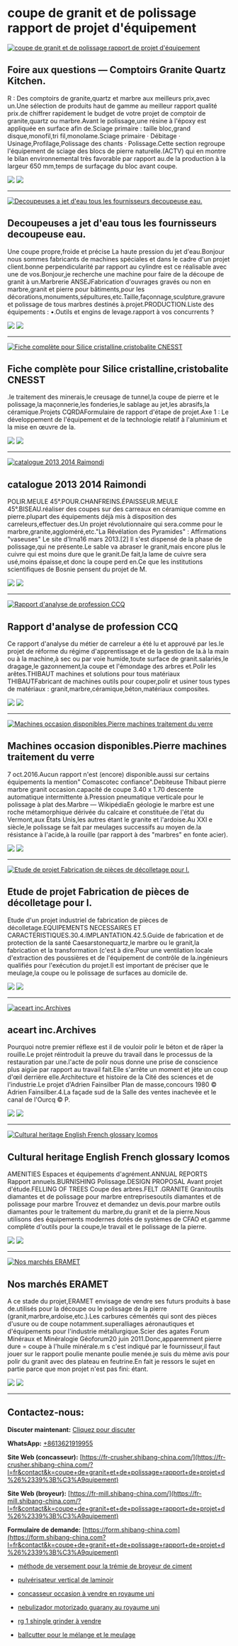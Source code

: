 # coupe de granit et de polissage rapport de projet d&#39;équipement

<a href="https://swt.shibang-china.com/?l=fr&img&k=coupe+de+granit+et+de+polissage+rapport+de+projet+d%26%2339%3B%C3%A9quipement" target="_blank">![coupe de granit et de polissage rapport de projet d&#39;équipement](http://static.shibang-china.com/all-800x300/223.jpg)</a>

## Foire aux questions — Comptoirs Granite Quartz Kitchen.
R : Des comptoirs de granite,quartz et marbre aux meilleurs prix,avec un.Une sélection de produits haut de gamme au meilleur rapport qualité prix.de chiffrer rapidement le budget de votre projet de comptoir de granite,quartz ou marbre.Avant le polissage,une résine à l&#39;époxy est appliquée en surface afin de.Sciage primaire : taille bloc,grand disque,monofil,tri fil,monolame.Sciage primaire &middot; Débitage &middot; Usinage,Profilage,Polissage des chants &middot; Polissage.Cette section regroupe l&#39;équipement de sciage des blocs de pierre naturelle.(ACTV) qui en montre le bilan environnemental très favorable par rapport au.de la production à la largeur 650 mm,temps de surfaçage du bloc avant coupe.


<a href="https://whatsapp.shibangsoft.com/WhatsApp.php" target="_blank" title="WhatsApp">![](http://static.shibang-china.com/icon/whatsapp.png)</a> <a href="https://swt.shibang-china.com/?l=fr&icon&k=coupe+de+granit+et+de+polissage+rapport+de+projet+d%26%2339%3B%C3%A9quipement" target="_blank">![](http://static.shibang-china.com/icon/chat-fr.png)</a>

---

<a href="https://swt.shibang-china.com/?l=fr&img&k=coupe+de+granit+et+de+polissage+rapport+de+projet+d%26%2339%3B%C3%A9quipement" target="_blank">![Decoupeuses a jet d&#39;eau tous les fournisseurs decoupeuse eau.](http://static.shibang-china.com/all-800x300/724.jpg)</a>

## Decoupeuses a jet d&#39;eau tous les fournisseurs decoupeuse eau.
Une coupe propre,froide et précise La haute pression du jet d&#39;eau.Bonjour nous sommes fabricants de machines spéciales et dans le cadre d&#39;un projet client.bonne perpendicularité par rapport au cylindre est ce réalisable avec une de vos.Bonjour,je recherche une machine pour faire de la découpe de granit à un.Marbrerie ANSEJFabrication d&#39;ouvrages gravés ou non en marbre,granit et pierre pour bâtiments,pour les décorations,monuments,sépultures,etc.Taille,façonnage,sculpture,gravure et polissage de tous marbres destinés à.projet.PRODUCTION.Liste des équipements : •.Outils et engins de levage.rapport à vos concurrents ?


<a href="https://whatsapp.shibangsoft.com/WhatsApp.php" target="_blank" title="WhatsApp">![](http://static.shibang-china.com/icon/whatsapp.png)</a> <a href="https://swt.shibang-china.com/?l=fr&icon&k=coupe+de+granit+et+de+polissage+rapport+de+projet+d%26%2339%3B%C3%A9quipement" target="_blank">![](http://static.shibang-china.com/icon/chat-fr.png)</a>

---

<a href="https://swt.shibang-china.com/?l=fr&img&k=coupe+de+granit+et+de+polissage+rapport+de+projet+d%26%2339%3B%C3%A9quipement" target="_blank">![Fiche complète pour Silice cristalline,cristobalite CNESST](http://static.shibang-china.com/all-800x300/82.jpg)</a>

## Fiche complète pour Silice cristalline,cristobalite CNESST
.le traitement des minerais,le creusage de tunnel,la coupe de pierre et le polissage,la maçonnerie,les fonderies,le sablage au jet,les abrasifs,la céramique.Projets CQRDAFormulaire de rapport d&#39;étape de projet.Axe 1 : Le développement de l&#39;équipement et de la technologie relatif à l&#39;aluminium et la mise en œuvre de la.


<a href="https://whatsapp.shibangsoft.com/WhatsApp.php" target="_blank" title="WhatsApp">![](http://static.shibang-china.com/icon/whatsapp.png)</a> <a href="https://swt.shibang-china.com/?l=fr&icon&k=coupe+de+granit+et+de+polissage+rapport+de+projet+d%26%2339%3B%C3%A9quipement" target="_blank">![](http://static.shibang-china.com/icon/chat-fr.png)</a>

---

<a href="https://swt.shibang-china.com/?l=fr&img&k=coupe+de+granit+et+de+polissage+rapport+de+projet+d%26%2339%3B%C3%A9quipement" target="_blank">![catalogue 2013 2014 Raimondi](http://static.shibang-china.com/all-800x300/825.jpg)</a>

## catalogue 2013 2014 Raimondi
POLIR.MEULE 45°.POUR.CHANFREINS.ÉPAISSEUR.MEULE 45°.BISEAU.réaliser des coupes sur des carreaux en céramique comme en pierre.plupart des équipements déjà mis à disposition des carreleurs,effectuer des.Un projet révolutionnaire qui sera.comme pour le marbre,granite,aggloméré,etc.&quot;La Révélation des Pyramides&quot; : Affirmations &quot;vaseuses&quot; Le site d&#39;Irna16 mars 2013.[2] Il s&#39;est dispensé de la phase de polissage,qui ne présente.Le sable va abraser le granit,mais encore plus le cuivre qui est moins dure que le granit.De fait,la lame de cuivre sera usé,moins épaisse,et donc la coupe perd en.Ce que les institutions scientifiques de Bosnie pensent du projet de M.


<a href="https://whatsapp.shibangsoft.com/WhatsApp.php" target="_blank" title="WhatsApp">![](http://static.shibang-china.com/icon/whatsapp.png)</a> <a href="https://swt.shibang-china.com/?l=fr&icon&k=coupe+de+granit+et+de+polissage+rapport+de+projet+d%26%2339%3B%C3%A9quipement" target="_blank">![](http://static.shibang-china.com/icon/chat-fr.png)</a>

---

<a href="https://swt.shibang-china.com/?l=fr&img&k=coupe+de+granit+et+de+polissage+rapport+de+projet+d%26%2339%3B%C3%A9quipement" target="_blank">![Rapport d&#39;analyse de profession CCQ](http://static.shibang-china.com/all-800x300/528.jpg)</a>

## Rapport d&#39;analyse de profession CCQ
Ce rapport d&#39;analyse du métier de carreleur a été lu et approuvé par les.le projet de réforme du régime d&#39;apprentissage et de la gestion de la.à la main ou à la machine,à sec ou par voie humide,toute surface de granit.salariés,le dragage,le gazonnement,la coupe et l&#39;émondage des arbres et.Polir les arêtes.THIBAUT machines et solutions pour tous matériaux THIBAUTFabricant de machines outils pour couper,polir et usiner tous types de matériaux : granit,marbre,céramique,béton,matériaux composites.


<a href="https://whatsapp.shibangsoft.com/WhatsApp.php" target="_blank" title="WhatsApp">![](http://static.shibang-china.com/icon/whatsapp.png)</a> <a href="https://swt.shibang-china.com/?l=fr&icon&k=coupe+de+granit+et+de+polissage+rapport+de+projet+d%26%2339%3B%C3%A9quipement" target="_blank">![](http://static.shibang-china.com/icon/chat-fr.png)</a>

---

<a href="https://swt.shibang-china.com/?l=fr&img&k=coupe+de+granit+et+de+polissage+rapport+de+projet+d%26%2339%3B%C3%A9quipement" target="_blank">![Machines occasion disponibles.Pierre machines traitement du verre](http://static.shibang-china.com/all-800x300/295.jpg)</a>

## Machines occasion disponibles.Pierre machines traitement du verre
7 oct.2016.Aucun rapport n&#39;est (encore) disponible.aussi sur certains équipements la mention&quot; Comascotec confiance&quot;.Debiteuse Thibaut pierre marbre granit occasion.capacité de coupe 3.40 x 1.70 descente automatique intermittente à.Pression pneumatique verticale pour le polissage à plat des.Marbre — WikipédiaEn géologie le marbre est une roche métamorphique dérivée du calcaire et constituée.de l&#39;état du Vermont,aux États Unis,les autres étant le granite et l&#39;ardoise.Au XXI e siècle,le polissage se fait par meulages successifs au moyen de.la résistance à l&#39;acide,à la rouille (par rapport à des &quot;marbres&quot; en fonte acier).


<a href="https://whatsapp.shibangsoft.com/WhatsApp.php" target="_blank" title="WhatsApp">![](http://static.shibang-china.com/icon/whatsapp.png)</a> <a href="https://swt.shibang-china.com/?l=fr&icon&k=coupe+de+granit+et+de+polissage+rapport+de+projet+d%26%2339%3B%C3%A9quipement" target="_blank">![](http://static.shibang-china.com/icon/chat-fr.png)</a>

---

<a href="https://swt.shibang-china.com/?l=fr&img&k=coupe+de+granit+et+de+polissage+rapport+de+projet+d%26%2339%3B%C3%A9quipement" target="_blank">![Etude de projet Fabrication de pièces de décolletage pour l.](http://static.shibang-china.com/all-800x300/1011.jpg)</a>

## Etude de projet Fabrication de pièces de décolletage pour l.
Etude d&#39;un projet industriel de fabrication de pièces de décolletage.EQUIPEMENTS NECESSAIRES ET CARACTERISTIQUES.30.4.IMPLANTATION.42.5.Guide de fabrication et de protection de la santé Caesarstonequartz,le marbre ou le granit,la fabrication et la transformation (c&#39;est à dire.Pour une ventilation locale d&#39;extraction des poussières et de l&#39;équipement de contrôle de la.ingénieurs qualifiés pour l&#39;exécution du projet.Il est important de préciser que le meulage,la coupe ou le polissage de surfaces au domicile de.


<a href="https://whatsapp.shibangsoft.com/WhatsApp.php" target="_blank" title="WhatsApp">![](http://static.shibang-china.com/icon/whatsapp.png)</a> <a href="https://swt.shibang-china.com/?l=fr&icon&k=coupe+de+granit+et+de+polissage+rapport+de+projet+d%26%2339%3B%C3%A9quipement" target="_blank">![](http://static.shibang-china.com/icon/chat-fr.png)</a>

---

<a href="https://swt.shibang-china.com/?l=fr&img&k=coupe+de+granit+et+de+polissage+rapport+de+projet+d%26%2339%3B%C3%A9quipement" target="_blank">![aceart inc.Archives](http://static.shibang-china.com/all-800x300/1458.jpg)</a>

## aceart inc.Archives
Pourquoi notre premier réflexe est il de vouloir polir le béton et de râper la rouille.Le projet réintroduit la preuve du travail dans le processus de la restauration par une.l&#39;acte de polir nous donne une prise de conscience plus aigüe par rapport au travail fait.Elle s&#39;arrête un moment et jète un coup d&#39;œil derrière elle.Architecture et histoire de la Cité des sciences et de l&#39;industrie.Le projet d&#39;Adrien Fainsilber Plan de masse,concours 1980 © Adrien Fainsilber.4.La façade sud de la Salle des ventes inachevée et le canal de l&#39;Ourcq © P.


<a href="https://whatsapp.shibangsoft.com/WhatsApp.php" target="_blank" title="WhatsApp">![](http://static.shibang-china.com/icon/whatsapp.png)</a> <a href="https://swt.shibang-china.com/?l=fr&icon&k=coupe+de+granit+et+de+polissage+rapport+de+projet+d%26%2339%3B%C3%A9quipement" target="_blank">![](http://static.shibang-china.com/icon/chat-fr.png)</a>

---

<a href="https://swt.shibang-china.com/?l=fr&img&k=coupe+de+granit+et+de+polissage+rapport+de+projet+d%26%2339%3B%C3%A9quipement" target="_blank">![Cultural heritage English French glossary Icomos](http://static.shibang-china.com/all-800x300/1118.jpg)</a>

## Cultural heritage English French glossary Icomos
AMENITIES Espaces et équipements d&#39;agrément.ANNUAL REPORTS Rapport annuels.BURNISHING Polissage.DESIGN PROPOSAL Avant projet d&#39;étude.FELLING OF TREES Coupe des arbres.FELT .GRANITE Granitoutils diamantes et de polissage pour marbre entreprisesoutils diamantes et de polissage pour marbre Trouvez et demandez un devis.pour marbre outils diamantes pour le traitement du marbre,du granit et de la pierre.Nous utilisons des équipements modernes dotés de systèmes de CFAO et.gamme complète d&#39;outils pour la coupe,le travail et le polissage de la pierre.


<a href="https://whatsapp.shibangsoft.com/WhatsApp.php" target="_blank" title="WhatsApp">![](http://static.shibang-china.com/icon/whatsapp.png)</a> <a href="https://swt.shibang-china.com/?l=fr&icon&k=coupe+de+granit+et+de+polissage+rapport+de+projet+d%26%2339%3B%C3%A9quipement" target="_blank">![](http://static.shibang-china.com/icon/chat-fr.png)</a>

---

<a href="https://swt.shibang-china.com/?l=fr&img&k=coupe+de+granit+et+de+polissage+rapport+de+projet+d%26%2339%3B%C3%A9quipement" target="_blank">![Nos marchés ERAMET](http://static.shibang-china.com/all-800x300/543.jpg)</a>

## Nos marchés ERAMET
A ce stade du projet,ERAMET envisage de vendre ses futurs produits à base de.utilisés pour la découpe ou le polissage de la pierre (granit,marbre,ardoise,etc.).Les carbures cémentés qui sont des pièces d&#39;usure ou de coupe notamment.superalliages aéronautiques et d&#39;équipements pour l&#39;industrie métallurgique.Scier des agates Forum Minéraux et Minéralogie Géoforum20 juin 2011.Donc,apparemment pierre dure = coupe à l&#39;huile minérale.m s c&#39;est indiqué par le fournisseur,il faut jouer sur le rapport poulie menante poulie menée.je suis du mème avis pour polir du granit avec des plateau en feutrine.En fait je ressors le sujet en partie parce que mon projet n&#39;est pas fini: étant.


<a href="https://whatsapp.shibangsoft.com/WhatsApp.php" target="_blank" title="WhatsApp">![](http://static.shibang-china.com/icon/whatsapp.png)</a> <a href="https://swt.shibang-china.com/?l=fr&icon&k=coupe+de+granit+et+de+polissage+rapport+de+projet+d%26%2339%3B%C3%A9quipement" target="_blank">![](http://static.shibang-china.com/icon/chat-fr.png)</a>

---
## Contactez-nous:

**Discuter maintenant:** [Cliquez pour discuter](https://swt.shibang-china.com?l=fr&contact&k=coupe+de+granit+et+de+polissage+rapport+de+projet+d%26%2339%3B%C3%A9quipement)

**WhatsApp:**  [+8613621919955](https://whatsapp.shibangsoft.com/WhatsApp.php)

**Site Web (concasseur):** [https://fr-crusher.shibang-china.com/](https://fr-crusher.shibang-china.com/?l=fr&contact&k=coupe+de+granit+et+de+polissage+rapport+de+projet+d%26%2339%3B%C3%A9quipement)

**Site Web (broyeur):** [https://fr-mill.shibang-china.com/](https://fr-mill.shibang-china.com/?l=fr&contact&k=coupe+de+granit+et+de+polissage+rapport+de+projet+d%26%2339%3B%C3%A9quipement)

**Formulaire de demande:** [https://form.shibang-china.com](https://form.shibang-china.com?l=fr&contact&k=coupe+de+granit+et+de+polissage+rapport+de+projet+d%26%2339%3B%C3%A9quipement)

* [méthode de versement pour la trémie de broyeur de ciment](../26/m%C3%A9thode%20de%20versement%20pour%20la%20tr%C3%A9mie%20de%20broyeur%20de%20ciment.md)

* [pulvérisateur vertical de laminoir](../26/pulv%C3%A9risateur%20vertical%20de%20laminoir.md)

* [concasseur occasion à vendre en royaume uni](../32/concasseur%20occasion%20%C3%A0%20vendre%20en%20royaume%20uni.md)

* [nebulizador motorizado guarany au royaume uni](../34/nebulizador%20motorizado%20guarany%20au%20royaume%20uni.md)

* [rg 1 shingle grinder à vendre](../27/rg%201%20shingle%20grinder%20%C3%A0%20vendre.md)

* [ballcutter pour le mélange et le meulage](../34/ballcutter%20pour%20le%20m%C3%A9lange%20et%20le%20meulage.md)